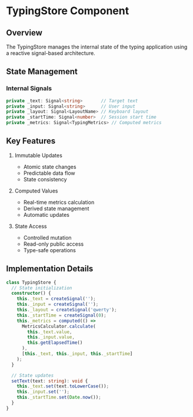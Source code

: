 # TypingStore Component

## Overview

The TypingStore manages the internal state of the typing application using a reactive signal-based architecture.

## State Management

### Internal Signals

```typescript
private _text: Signal<string>       // Target text
private _input: Signal<string>      // User input
private _layout: Signal<LayoutName> // Keyboard layout
private _startTime: Signal<number>  // Session start time
private _metrics: Signal<TypingMetrics> // Computed metrics
```

## Key Features

1. Immutable Updates
   - Atomic state changes
   - Predictable data flow
   - State consistency

2. Computed Values
   - Real-time metrics calculation
   - Derived state management
   - Automatic updates

3. State Access
   - Controlled mutation
   - Read-only public access
   - Type-safe operations

## Implementation Details

```typescript
class TypingStore {
  // State initialization
  constructor() {
    this._text = createSignal('');
    this._input = createSignal('');
    this._layout = createSignal('qwerty');
    this._startTime = createSignal(0);
    this._metrics = computed(() => 
      MetricsCalculator.calculate(
        this._text.value,
        this._input.value,
        this.getElapsedTime()
      ),
      [this._text, this._input, this._startTime]
    );
  }

  // State updates
  setText(text: string): void {
    this._text.set(text.toLowerCase());
    this._input.set('');
    this._startTime.set(Date.now());
  }
}
```